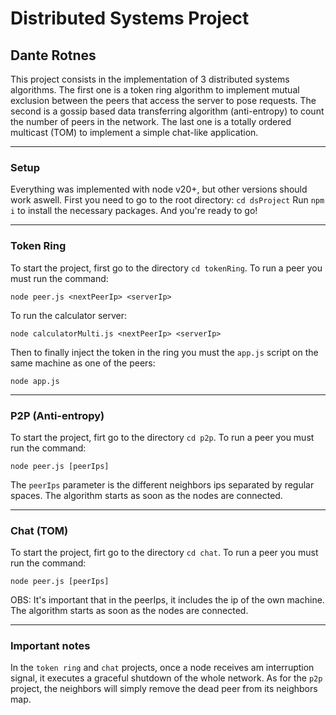 # Distributed Systems Project
## Dante Rotnes

This project consists in the implementation of 3 distributed systems algorithms. The first one is a token ring algorithm to implement mutual exclusion between the peers that access the server to pose requests. The second is a gossip based data transferring algorithm (anti-entropy) to count the number of peers in the network. The last one is a totally ordered multicast (TOM) to implement a simple chat-like application.

***
### Setup
Everything was implemented with node v20+, but other versions should work aswell.
First you need to go to the root directory: `cd dsProject`
Run `npm i` to install the necessary packages.
And you're ready to go!
***

### Token Ring
To start the project, first go to the directory `cd tokenRing`.
To run a peer you must run the command:
```
node peer.js <nextPeerIp> <serverIp>
```
To run the calculator server:
```
node calculatorMulti.js <nextPeerIp> <serverIp>
```
Then to finally inject the token in the ring you must the `app.js` script on the same machine as one of the peers:
```
node app.js
```

***
### P2P (Anti-entropy)
To start the project, firt go to the directory `cd p2p`.
To run a peer you must run the command:
```
node peer.js [peerIps]
```
The `peerIps` parameter is the different neighbors ips separated by regular spaces.
The algorithm starts as soon as the nodes are connected.

***
### Chat (TOM)
To start the project, firt go to the directory `cd chat`.
To run a peer you must run the command:
```
node peer.js [peerIps] 
```
OBS: It's important that in the peerIps, it includes the ip of the own machine.
The algorithm starts as soon as the nodes are connected.

***
### Important notes
In the `token ring` and `chat` projects, once a node receives am interruption signal, it executes a graceful shutdown of the whole network. As for the `p2p` project, the neighbors will simply remove the dead peer from its neighbors map.